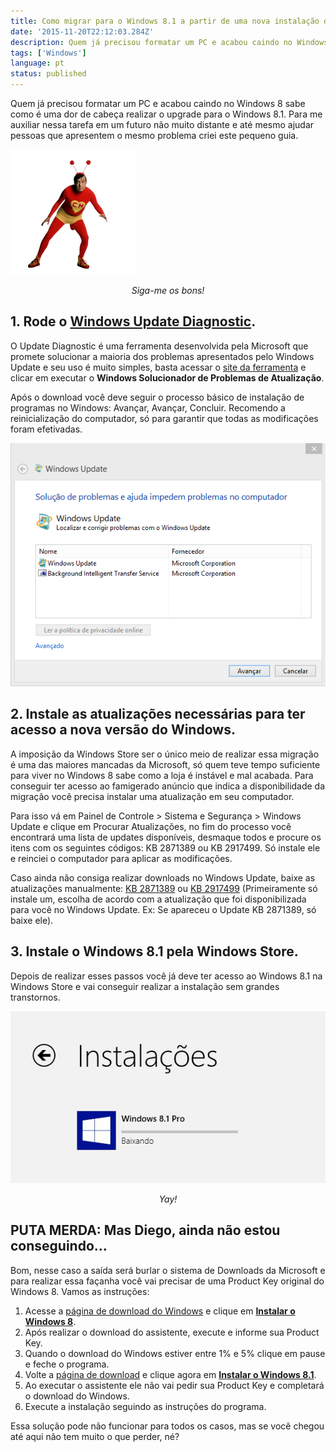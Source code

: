 ```yaml
---
title: Como migrar para o Windows 8.1 a partir de uma nova instalação do Windows 8
date: '2015-11-20T22:12:03.284Z'
description: Quem já precisou formatar um PC e acabou caindo no Windows 8 sabe como é uma dor de cabeça realizar o upgrade para o Windows 8.1.
tags: ['Windows']
language: pt
status: published
---
```


Quem já precisou formatar um PC e acabou caindo no Windows 8 sabe como é uma dor de cabeça realizar o upgrade para o Windows 8.1. Para me auxiliar nessa tarefa em um futuro não muito distante e até mesmo ajudar pessoas que apresentem o mesmo problema criei este pequeno guia.

![Foto do chapolin colorado](01.png)

<center><em>Siga-me os bons!</em></center>

## 1. Rode o [Windows Update Diagnostic](http://go.microsoft.com/?linkid=9830262).

O Update Diagnostic é uma ferramenta desenvolvida pela Microsoft que promete solucionar a maioria dos problemas apresentados pelo Windows Update e seu uso é muito simples, basta acessar o [site da ferramenta](http://windows.microsoft.com/pt-br/windows/troubleshoot-problems-installing-updates#1TC=windows-8) e clicar em executar o **Windows Solucionador de Problemas de Atualização**.

Após o download você deve seguir o processo básico de instalação de programas no Windows: Avançar, Avançar, Concluir. Recomendo a reinicialização do computador, só para garantir que todas as modificações foram efetivadas.

![Foto do Windows Update Diagnostic](02.png)

## 2. Instale as atualizações necessárias para ter acesso a nova versão do Windows.

A imposição da Windows Store ser o único meio de realizar essa migração é uma das maiores mancadas da Microsoft, só quem teve tempo suficiente para viver no Windows 8 sabe como a loja é instável e mal acabada. Para conseguir ter acesso ao famigerado anúncio que indica a disponibilidade da migração você precisa instalar uma atualização em seu computador.

Para isso vá em Painel de Controle > Sistema e Segurança > Windows Update e clique em Procurar Atualizações, no fim do processo você encontrará uma lista de updates disponíveis, desmaque todos e procure os itens com os seguintes códigos: KB 2871389 ou KB 2917499. Só instale ele e reinciei o computador para aplicar as modificações.

Caso ainda não consiga realizar downloads no Windows Update, baixe as atualizações manualmente: [KB 2871389](http://www.microsoft.com/pt-br/download/details.aspx?id=40076) ou [KB 2917499](http://www.microsoft.com/pt-br/download/details.aspx?id=41587) (Primeiramente só instale um, escolha de acordo com a atualização que foi disponibilizada para você no Windows Update. Ex: Se apareceu o Update KB 2871389, só baixe ele).

## 3. Instale o Windows 8.1 pela Windows Store.

Depois de realizar esses passos você já deve ter acesso ao Windows 8.1 na Windows Store e vai conseguir realizar a instalação sem grandes transtornos.

![Foto do Download do Windows 8.1 na Windows Store](03.jpeg)

<center><em>Yay!</em></center>

## PUTA MERDA: Mas Diego, ainda não estou conseguindo…

Bom, nesse caso a saída será burlar o sistema de Downloads da Microsoft e para realizar essa façanha você vai precisar de uma Product Key original do Windows 8. Vamos as instruções:

1. Acesse a [página de download do Windows](http://windows.microsoft.com/pt-br/windows-8/upgrade-product-key-only) e clique em **[Instalar o Windows 8](http://go.microsoft.com/fwlink/p/?LinkID=317630)**.
2. Após realizar o download do assistente, execute e informe sua Product Key.
3. Quando o download do Windows estiver entre 1% e 5% clique em pause e feche o programa.
4. Volte a [página de download](http://windows.microsoft.com/pt-br/windows-8/upgrade-product-key-only) e clique agora em **[Instalar o Windows 8.1](http://go.microsoft.com/fwlink/p/?LinkId=271128)**.
5. Ao executar o assistente ele não vai pedir sua Product Key e completará o download do Windows.
6. Execute a instalação seguindo as instruções do programa.

Essa solução pode não funcionar para todos os casos, mas se você chegou até aqui não tem muito o que perder, né?
